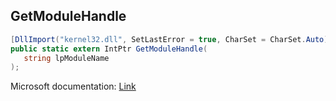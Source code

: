 ## GetModuleHandle

```csharp
[DllImport("kernel32.dll", SetLastError = true, CharSet = CharSet.Auto)]
public static extern IntPtr GetModuleHandle(
   string lpModuleName
);
```

Microsoft documentation: [Link](https://learn.microsoft.com/en-us/windows/win32/api/libloaderapi/nf-libloaderapi-getmodulehandlea)
